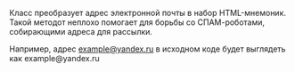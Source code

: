 Класс преобразует адрес электронной почты в набор HTML-мнемоник.
Такой методот неплохо помогает для борьбы со СПАМ-роботами, собирающими адреса для рассылки.

Например, адрес example@yandex.ru в исходном коде будет выглядеть как &#101;&#120;&#97;&#109;&#112;&#108;&#101;&#64;&#121;&#97;&#110;&#100;&#101;&#120;&#46;&#114;&#117;
